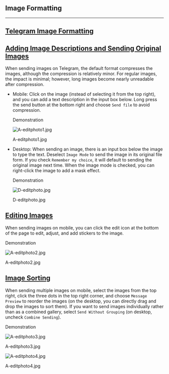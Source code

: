 ## Image Formatting

---

## [Telegram Image Formatting](#telegram-image-formatting)

## [Adding Image Descriptions and Sending Original Images](#adding-image-descriptions-and-sending-original-images)

When sending images on Telegram, the default format compresses the images, although the compression is relatively minor. For regular images, the impact is minimal; however, long images become nearly unreadable after compression.

- Mobile: Click on the image (instead of selecting it from the top right), and you can add a text description in the input box below. Long press the send button at the bottom right and choose `Send file` to avoid compression.

  Demonstration

  ![A-editphoto1.jpg](https://cdn.jsdelivr.net/gh/tgwiki/images/A/editphoto1.jpg)

  A-editphoto1.jpg

- Desktop: When sending an image, there is an input box below the image to type the text. Deselect `Image Mode` to send the image in its original file form. If you check `Remember my choice`, it will default to sending the original image next time. When the image mode is checked, you can right-click the image to add a mask effect.

  Demonstration

  ![D-editphoto.jpg](https://cdn.jsdelivr.net/gh/tgwiki/images/D/editphoto.jpg)

  D-editphoto.jpg

## [Editing Images](#editing-images)

When sending images on mobile, you can click the edit icon at the bottom of the page to edit, adjust, and add stickers to the image.

Demonstration

![A-editphoto2.jpg](https://cdn.jsdelivr.net/gh/tgwiki/images/A/editphoto2.jpg)

A-editphoto2.jpg

## [Image Sorting](#image-sorting)

When sending multiple images on mobile, select the images from the top right, click the three dots in the top right corner, and choose `Message Preview` to reorder the images (on the desktop, you can directly drag and drop the images to sort them). If you want to send images individually rather than as a combined gallery, select `Send Without Grouping` (on desktop, uncheck `Combine Sending`).

Demonstration

![A-editphoto3.jpg](https://cdn.jsdelivr.net/gh/tgwiki/images/A/editphoto3.jpg)

A-editphoto3.jpg

![A-editphoto4.jpg](https://cdn.jsdelivr.net/gh/tgwiki/images/A/editphoto4.jpg)

A-editphoto4.jpg
